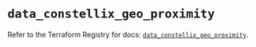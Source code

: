 # `data_constellix_geo_proximity`

Refer to the Terraform Registry for docs: [`data_constellix_geo_proximity`](https://registry.terraform.io/providers/constellix/constellix/0.4.6/docs/data-sources/geo_proximity).
